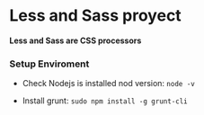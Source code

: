 # Less and Sass proyect
<strong>Less and Sass are CSS processors</strong>


### Setup Enviroment
* Check Nodejs is installed nod version: `node -v`

* Install grunt: `sudo npm install -g grunt-cli`